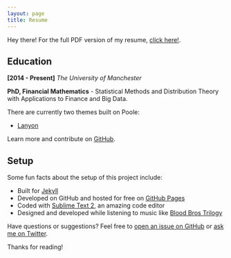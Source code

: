 ```yaml
---
layout: page
title: Resume
---
```


<p class="message">
  Hey there! For the full PDF version of my resume, <a href="/cv.pdf">click here!</a>.
</p>

## Education
<p><b>[2014 - Present]</b> <i>The University of Manchester</i></p>
<b>PhD, Financial Mathematics</b> - Statistical Methods and Distribution Theory with Applications to Finance and Big Data.

There are currently two themes built on Poole:
* [Lanyon](http://lanyon.getpoole.com)

Learn more and contribute on [GitHub](https://github.com/poole).

## Setup

Some fun facts about the setup of this project include:

* Built for [Jekyll](http://jekyllrb.com)
* Developed on GitHub and hosted for free on [GitHub Pages](https://pages.github.com)
* Coded with [Sublime Text 2](http://sublimetext.com), an amazing code editor
* Designed and developed while listening to music like [Blood Bros Trilogy](https://soundcloud.com/maddecent/sets/blood-bros-series)

Have questions or suggestions? Feel free to [open an issue on GitHub](https://github.com/poole/poole/issues/new) or [ask me on Twitter](https://twitter.com/mdo).

Thanks for reading!
